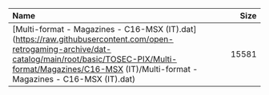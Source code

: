|Name|Size|
|:---|---:|
|[Multi-format - Magazines - C16-MSX (IT).dat](https://raw.githubusercontent.com/open-retrogaming-archive/dat-catalog/main/root/basic/TOSEC-PIX/Multi-format/Magazines/C16-MSX (IT)/Multi-format - Magazines - C16-MSX (IT).dat)|15581|
